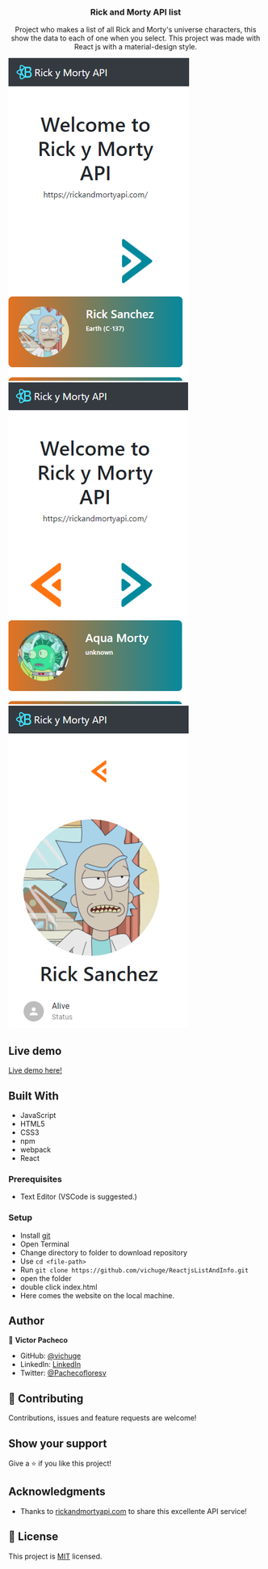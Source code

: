 <h3 align="center">Rick and Morty API list</h3>


<p align="center">Project who makes a list of all Rick and Morty's universe characters, this show the data to each of one when you select. This project was made with React js with a material-design style.</p>

![screenshot1](/screenshots/Screenshot_1.png)
![screenshot2](/screenshots/Screenshot_2.png)
![screenshot3](/screenshots/Screenshot_3.png)

## Live demo

[Live demo here!](https://vichuge.github.io/ReactjsListAndInfo/)

## Built With

- JavaScript
- HTML5
- CSS3
- npm
- webpack
- React

### Prerequisites

- Text Editor (VSCode is suggested.)

### Setup

- Install [git](https://git-scm.com/downloads)
- Open Terminal
- Change directory to folder to download repository
- Use `cd <file-path>`
- Run `git clone https://github.com/vichuge/ReactjsListAndInfo.git`
- open the folder
- double click index.html
- Here comes the website on the local machine.

## Author

👤 **Victor Pacheco**

- GitHub: [@vichuge](https://github.com/vichuge)
- LinkedIn: [LinkedIn](https://www.linkedin.com/in/victor-pacheco-7946aab2/)
- Twitter: [@Pachecofloresv](https://twitter.com/Pachecofloresv)


## 🤝 Contributing

Contributions, issues and feature requests are welcome! 


## Show your support

Give a ⭐️ if you like this project!

## Acknowledgments

- Thanks to [rickandmortyapi.com](https://rickandmortyapi.com/) to share this excellente API service!


## 📝 License

This project is [MIT](./LICENSE) licensed.